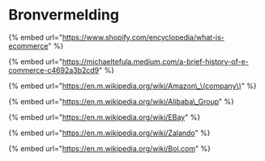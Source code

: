 # Bronvermelding

{% embed url="https://www.shopify.com/encyclopedia/what-is-ecommerce" %}

{% embed url="https://michaeltefula.medium.com/a-brief-history-of-e-commerce-c4692a3b2cd9" %}

{% embed url="https://en.m.wikipedia.org/wiki/Amazon\_\(company\)" %}

{% embed url="https://en.m.wikipedia.org/wiki/Alibaba\_Group" %}

{% embed url="https://en.m.wikipedia.org/wiki/EBay" %}

{% embed url="https://en.m.wikipedia.org/wiki/Zalando" %}

{% embed url="https://en.m.wikipedia.org/wiki/Bol.com" %}




